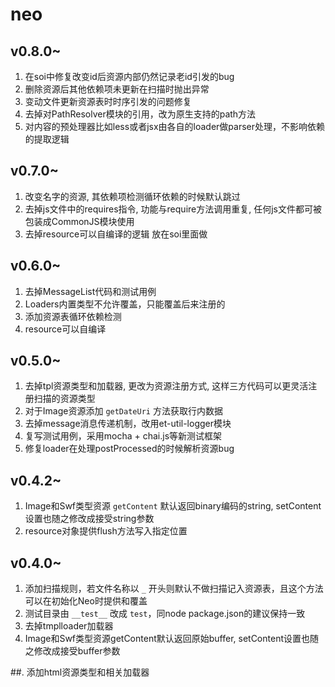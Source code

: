 # neo

## v0.8.0~
1. 在soi中修复改变id后资源内部仍然记录老id引发的bug
2. 删除资源后其他依赖项未更新在扫描时抛出异常
3. 变动文件更新资源表时时序引发的问题修复
4. 去掉对PathResolver模块的引用，改为原生支持的path方法
5. 对内容的预处理器比如less或者jsx由各自的loader做parser处理，不影响依赖的提取逻辑

## v0.7.0~
1. 改变名字的资源, 其依赖项检测循环依赖的时候默认跳过
2. 去掉js文件中的requires指令, 功能与require方法调用重复, 任何js文件都可被包装成CommonJS模块使用
3. 去掉resource可以自编译的逻辑 放在soi里面做

## v0.6.0~
1. 去掉MessageList代码和测试用例
2. Loaders内置类型不允许覆盖，只能覆盖后来注册的
3. 添加资源表循环依赖检测
4. resource可以自编译

## v0.5.0~
1. 去掉tpl资源类型和加载器, 更改为资源注册方式, 这样三方代码可以更灵活注册扫描的资源类型
2. 对于Image资源添加 `getDateUri` 方法获取行内数据
3. 去掉message消息传递机制，改用et-util-logger模块
4. 复写测试用例，采用mocha + chai.js等新测试框架
5. 修复loader在处理postProcessed的时候解析资源bug

## v0.4.2~
1. Image和Swf类型资源 `getContent` 默认返回binary编码的string, setContent设置也随之修改成接受string参数
2. resource对象提供flush方法写入指定位置

## v0.4.0~
1. 添加扫描规则，若文件名称以 `_` 开头则默认不做扫描记入资源表，且这个方法可以在初始化Neo时提供和覆盖
2. 测试目录由 `__test__` 改成 `test`，同node package.json的建议保持一致
3. 去掉tmplloader加载器
4. Image和Swf类型资源getContent默认返回原始buffer, setContent设置也随之修改成接受buffer参数


##. 添加html资源类型和相关加载器